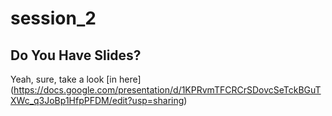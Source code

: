 # session_2

## Do You Have Slides?

Yeah, sure, take a look [in here] (https://docs.google.com/presentation/d/1KPRvmTFCRCrSDovcSeTckBGuTXWc_q3JoBp1HfpPFDM/edit?usp=sharing)
